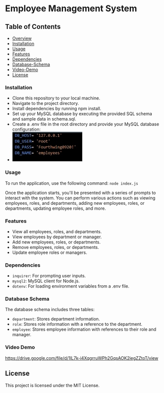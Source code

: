 # Employee Management System

## Table of Contents
- [Overview](#overview)
- [Installation](#installation)
- [Usage](#usage)
- [Features](#features)
- [Dependencies](#dependencies)
- [Database-Schema](#data-schema)
- [Video-Demo](#video-demo)
- [License](#license)


### Installation
- Clone this repository to your local machine.
- Navigate to the project directory.
- Install dependencies by running npm install.
- Set up your MySQL database by executing the provided SQL schema and sample data in schema.sql.
- Create a .env file in the root directory and provide your MySQL database configuration:
-  ![alt text](image.png)



### Usage
To run the application, use the following command: `node index.js`

Once the application starts, you'll be presented with a series of prompts to interact with the system. You can perform various actions such as viewing employees, roles, and departments, adding new employees, roles, or departments, updating employee roles, and more.


### Features
- View all employees, roles, and departments.
- View employees by department or manager.
- Add new employees, roles, or departments.
- Remove employees, roles, or departments.
- Update employee roles or managers.


### Dependencies
- `inquirer`: For prompting user inputs.
- `mysql2`: MySQL client for Node.js.
- `dotenv`: For loading environment variables from a .env file.


### Database Schema
The database schema includes three tables:

- `department`: Stores department information.
- `role`: Stores role information with a reference to the department.
- `employee`: Stores employee information with references to their role and manager.


### Video Demo

https://drive.google.com/file/d/1lL7k-i4XqgrruWPh2GqsAOK2iegZZtoT/view

## License
This project is licensed under the MIT License.

